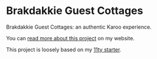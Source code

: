 # Brakdakkie Guest Cottages

Brakdakkie Guest Cottages: an authentic Karoo experience.

You can [read more about this
project](https://bradley-burgess.com/portfolio/brakdakkie-guest-cottages/) on my
website.

This project is loosely based on my [11ty starter](https://github.com/bradleyburgess/11ty-starter).